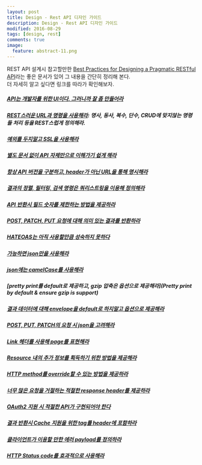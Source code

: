 ```yaml
---
layout: post
title: Design - Rest API 디자인 가이드
description: Design - Rest API 디자인 가이드
modified: 2016-08-29
tags: [design, rest]
comments: true
image:
  feature: abstract-11.png
---
```


REST API 설계시 참고할만한 
[Best Practices for Designing a Pragmatic RESTful API](http://www.vinaysahni.com/best-practices-for-a-pragmatic-restful-api#requirements)라는 좋은 문서가 있어 그 내용을 간단히 정리해 본다.  
더 자세히 알고 싶다면 링크를 따라가 확인해보자. 

##### [API는 개발자를 위한 UI이다. 그러니까 잘 좀 만들어라](http://www.vinaysahni.com/best-practices-for-a-pragmatic-restful-api#requirements)

##### [REST스러운 URL과 명령을 사용해라](http://www.vinaysahni.com/best-practices-for-a-pragmatic-restful-api#restful): 명사, 동사, 복수, 단수, CRUD에 맞지않는 명령들 처리 등을 REST스럽게 정의해라. 

##### [예외를 두지말고 SSL을 사용해라](http://www.vinaysahni.com/best-practices-for-a-pragmatic-restful-api#ssl)

##### [별도 문서 없이 API 자체만으로 이해가기 쉽게 해라](http://www.vinaysahni.com/best-practices-for-a-pragmatic-restful-api#docs)

##### [항상 API 버전을 구분하고, header가 아닌 URL을 통해 명시해라](http://www.vinaysahni.com/best-practices-for-a-pragmatic-restful-api#versioning)

##### [결과의 정렬, 필터링, 검색 명령은 쿼리스트링을 이용해 정의해라](http://www.vinaysahni.com/best-practices-for-a-pragmatic-restful-api#advanced-queries)

##### [API 반환시 필드 숫자를 제한하는 방법을 제공하라](http://www.vinaysahni.com/best-practices-for-a-pragmatic-restful-api#limiting-fields)

##### [POST, PATCH, PUT 요청에 대해 의미 있는 결과를 반환하라](http://www.vinaysahni.com/best-practices-for-a-pragmatic-restful-api#useful-post-responses)

##### [HATEOAS는 아직 사용할만큼 성숙하지 못하다](http://www.vinaysahni.com/best-practices-for-a-pragmatic-restful-api#hateoas)

##### [가능하면 json만을 사용해라](http://www.vinaysahni.com/best-practices-for-a-pragmatic-restful-api#json-responses)

##### [json에는 camelCase를 사용해라](http://www.vinaysahni.com/best-practices-for-a-pragmatic-restful-api#snake-vs-camel)

##### [pretty print를 default로 제공하고, gzip 압축은 옵션으로 제공해라](Pretty print by default & ensure gzip is support)

##### [결과 데이터에 대해 envelope을 default로 하지말고 옵션으로 제공해라](http://www.vinaysahni.com/best-practices-for-a-pragmatic-restful-api#envelope)

##### [POST, PUT, PATCH의 요청 시 json을 고려해라](http://www.vinaysahni.com/best-practices-for-a-pragmatic-restful-api#json-requests)

##### [Link 헤더를 사용해 page를 표현해라](http://www.vinaysahni.com/best-practices-for-a-pragmatic-restful-api#pagination)

##### [Resource 내의 추가 정보를 획득하기 위한 방법을 제공해라](http://www.vinaysahni.com/best-practices-for-a-pragmatic-restful-api#autoloading)

##### [HTTP method를 override할 수 있는 방법을 제공하라](http://www.vinaysahni.com/best-practices-for-a-pragmatic-restful-api#method-override)

##### [너무 많은 요청을 거절하는 적절한 response header를 제공하라](http://www.vinaysahni.com/best-practices-for-a-pragmatic-restful-api#rate-limiting)

##### [OAuth2 지원 시 적절한 API가 구현되어야 한다](http://www.vinaysahni.com/best-practices-for-a-pragmatic-restful-api#authentication)

##### [결과 반환시 Cache 지원을 위한 tag를 header에 포함하라](http://www.vinaysahni.com/best-practices-for-a-pragmatic-restful-api#caching)

##### [클라이언트가 이용할 만한 에러 payload를 정의하라](http://www.vinaysahni.com/best-practices-for-a-pragmatic-restful-api#errors)

##### [HTTP Status code를 효과적으로 사용해라](http://www.vinaysahni.com/best-practices-for-a-pragmatic-restful-api#http-status)


